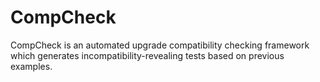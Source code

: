 # CompCheck
CompCheck is an automated upgrade compatibility checking framework which generates incompatibility-revealing tests based on previous examples. 
